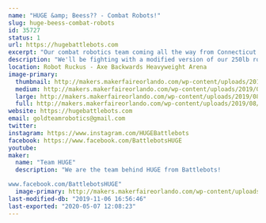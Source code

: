 ```yaml
---
name: "HUGE &amp; Beess?? - Combat Robots!"
slug: huge-beess-combat-robots
id: 35727
status: 1
url: https://hugebattlebots.com
excerpt: "Our combat robotics team coming all the way from Connecticut to Orlando, to fight!"
description: "We'll be fighting with a modified version of our 250lb robot from Discovery's Battlebots, as well as a 30lb sportsman-class robot known as Beeess?? We will be with the robot combat competition, and likely will not have anything specifically for display. But if you find us, we might have stickers!"
location: Robot Ruckus - Axe Backwards Heavyweight Arena
image-primary:
  thumbnail: http://makers.makerfaireorlando.com/wp-content/uploads/2019/08/1huge_team2019-1-150x150.jpg
  medium: http://makers.makerfaireorlando.com/wp-content/uploads/2019/08/1huge_team2019-1-300x245.jpg
  large: http://makers.makerfaireorlando.com/wp-content/uploads/2019/08/1huge_team2019-1-1024x835.jpg
  full: http://makers.makerfaireorlando.com/wp-content/uploads/2019/08/1huge_team2019-1.jpg
website: https://hugebattlebots.com
email: goldteamrobotics@gmail.com
twitter: 
instagram: https://www.instagram.com/HUGEBattlebots
facebook: https://www.facebook.com/BattlebotsHUGE
youtube: 
maker:
  name: "Team HUGE"
  description: "We are the team behind HUGE from Battlebots!

www.facebook.com/BattlebotsHUGE"
  image-primary: http://makers.makerfaireorlando.com/wp-content/uploads/2019/08/1huge_team2019-1024x835.jpg
last-modified-db: "2019-11-06 16:56:46"
last-exported: "2020-05-07 12:08:23"
---
```


